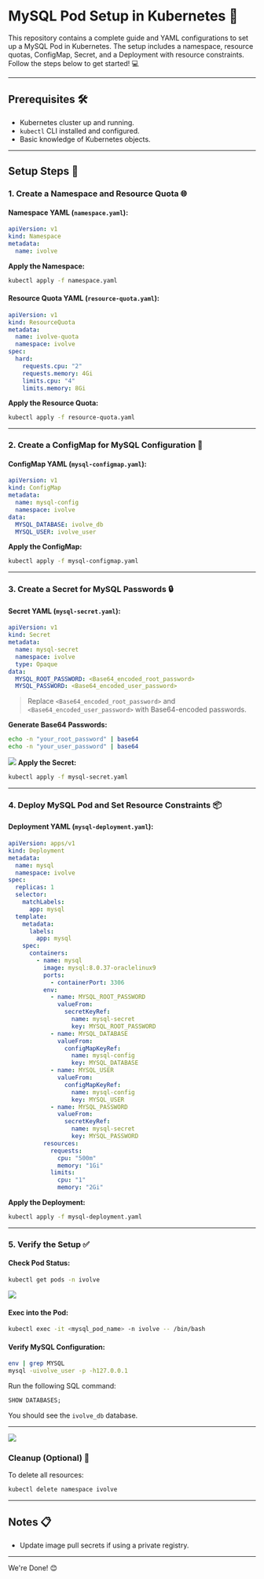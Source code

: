 # MySQL Pod Setup in Kubernetes 🚀

This repository contains a complete guide and YAML configurations to set up a MySQL Pod in Kubernetes. The setup includes a namespace, resource quotas, ConfigMap, Secret, and a Deployment with resource constraints. Follow the steps below to get started! 💻

---

## Prerequisites 🛠️

- Kubernetes cluster up and running.
- `kubectl` CLI installed and configured.
- Basic knowledge of Kubernetes objects.

---

## Setup Steps 📝

### 1. Create a Namespace and Resource Quota 🌐

#### Namespace YAML (`namespace.yaml`):

```yaml
apiVersion: v1
kind: Namespace
metadata:
  name: ivolve
```

**Apply the Namespace:**

```bash
kubectl apply -f namespace.yaml
```

#### Resource Quota YAML (`resource-quota.yaml`):

```yaml
apiVersion: v1
kind: ResourceQuota
metadata:
  name: ivolve-quota
  namespace: ivolve
spec:
  hard:
    requests.cpu: "2"
    requests.memory: 4Gi
    limits.cpu: "4"
    limits.memory: 8Gi
```

**Apply the Resource Quota:**

```bash
kubectl apply -f resource-quota.yaml
```

---

### 2. Create a ConfigMap for MySQL Configuration 📜

#### ConfigMap YAML (`mysql-configmap.yaml`):

```yaml
apiVersion: v1
kind: ConfigMap
metadata:
  name: mysql-config
  namespace: ivolve
data:
  MYSQL_DATABASE: ivolve_db
  MYSQL_USER: ivolve_user
```

**Apply the ConfigMap:**

```bash
kubectl apply -f mysql-configmap.yaml
```

---

### 3. Create a Secret for MySQL Passwords 🔒

#### Secret YAML (`mysql-secret.yaml`):

```yaml
apiVersion: v1
kind: Secret
metadata:
  name: mysql-secret
  namespace: ivolve
  type: Opaque
data:
  MYSQL_ROOT_PASSWORD: <Base64_encoded_root_password>
  MYSQL_PASSWORD: <Base64_encoded_user_password>
```

> Replace `<Base64_encoded_root_password>` and `<Base64_encoded_user_password>` with Base64-encoded passwords.

**Generate Base64 Passwords:**

```bash
echo -n "your_root_password" | base64
echo -n "your_user_password" | base64
```

![](screenshots/base64.jpg)
**Apply the Secret:**

```bash
kubectl apply -f mysql-secret.yaml
```

---

### 4. Deploy MySQL Pod and Set Resource Constraints 📦

#### Deployment YAML (`mysql-deployment.yaml`):

```yaml
apiVersion: apps/v1
kind: Deployment
metadata:
  name: mysql
  namespace: ivolve
spec:
  replicas: 1
  selector:
    matchLabels:
      app: mysql
  template:
    metadata:
      labels:
        app: mysql
    spec:
      containers:
        - name: mysql
          image: mysql:8.0.37-oraclelinux9
          ports:
            - containerPort: 3306
          env:
            - name: MYSQL_ROOT_PASSWORD
              valueFrom:
                secretKeyRef:
                  name: mysql-secret
                  key: MYSQL_ROOT_PASSWORD
            - name: MYSQL_DATABASE
              valueFrom:
                configMapKeyRef:
                  name: mysql-config
                  key: MYSQL_DATABASE
            - name: MYSQL_USER
              valueFrom:
                configMapKeyRef:
                  name: mysql-config
                  key: MYSQL_USER
            - name: MYSQL_PASSWORD
              valueFrom:
                secretKeyRef:
                  name: mysql-secret
                  key: MYSQL_PASSWORD
          resources:
            requests:
              cpu: "500m"
              memory: "1Gi"
            limits:
              cpu: "1"
              memory: "2Gi"
```

**Apply the Deployment:**

```bash
kubectl apply -f mysql-deployment.yaml
```

---

### 5. Verify the Setup ✅

#### Check Pod Status:

```bash
kubectl get pods -n ivolve
```

![](screenshots/running%20pods.jpg)

#### Exec into the Pod:

```bash
kubectl exec -it <mysql_pod_name> -n ivolve -- /bin/bash
```

#### Verify MySQL Configuration:

```bash
env | grep MYSQL
mysql -uivolve_user -p -h127.0.0.1
```

Run the following SQL command:

```sql
SHOW DATABASES;
```

You should see the `ivolve_db` database.

---

![](screenshots/database.jpg)

### Cleanup (Optional) 🧹

To delete all resources:

```bash
kubectl delete namespace ivolve
```

---

## Notes 📋

- Update image pull secrets if using a private registry.

---

We're Done! 😊

